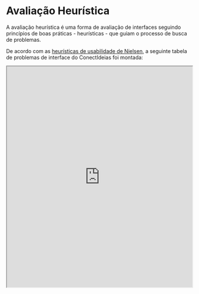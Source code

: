# Avaliação Heurística

A avaliação heurística é uma forma de avaliação de interfaces seguindo princípios de boas práticas - heurísticas - que guiam o processo de busca de problemas.

De acordo com as [heurísticas de usabilidade de Nielsen](https://www.nngroup.com/articles/ten-usability-heuristics/), a seguinte tabela de problemas de interface do ConectIdeias foi montada:

<iframe src="https://docs.google.com/spreadsheets/d/e/2PACX-1vSxxv_vhIqKpjUmfa8VdRUcXYT7lXwaqvpOymw_kXHF-iSrcVxzc6tQY_HflNSUylF1mTXReIyKyWZG/pubhtml?gid=0&amp;single=true&amp;widget=true&amp;headers=false" width="100%" height="600px"></iframe>